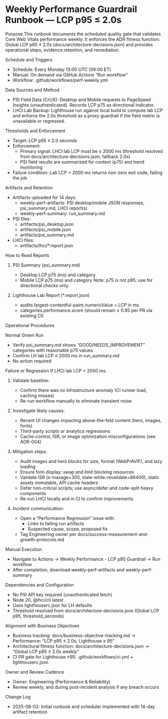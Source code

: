 # Weekly Performance Guardrail Runbook — LCP p95 ≤ 2.0s

Purpose
This runbook documents the scheduled quality gate that validates Core Web Vitals performance weekly. It enforces the ADR fitness function: Global LCP p95 ≤ 2.0s (docs/architecture-decisions.json) and provides operational steps, evidence retention, and remediation.

Schedule and Triggers
- Schedule: Every Monday 13:00 UTC (09:00 ET)
- Manual: On demand via GitHub Actions “Run workflow”
- Workflow: .github/workflows/perf-weekly.yml

Data Sources and Method
- PSI Field Data (CrUX): Desktop and Mobile requests to PageSpeed Insights (unauthenticated). Records LCP p75 as directional indicator.
- LHCI Lab Backup: Lighthouse run against local build to compute lab LCP and enforce the 2.0s threshold as a proxy guardrail if the field metric is unavailable or regressed.

Thresholds and Enforcement
- Target: LCP p95 ≤ 2.0 seconds
- Enforcement:
  - Primary signal: LHCI lab LCP must be ≤ 2000 ms (threshold resolved from docs/architecture-decisions.json; fallback 2.0s)
  - PSI field results are summarized for context (p75) and trend monitoring
- Failure condition: Lab LCP > 2000 ms returns non-zero exit code, failing the job

Artifacts and Retention
- Artifacts uploaded for 14 days:
  - weekly-perf-artifacts: PSI desktop/mobile JSON responses, psi_summary.md, LHCI report(s)
  - weekly-perf-summary: run_summary.md
- PSI files:
  - artifacts/psi_desktop.json
  - artifacts/psi_mobile.json
  - artifacts/psi_summary.md
- LHCI files:
  - artifacts/lhci/*.report.json

How to Read Reports
1) PSI Summary (psi_summary.md)
   - Desktop LCP p75 (ms) and category
   - Mobile  LCP p75 (ms) and category
   Note: p75 is not p95; use for directional checks only.

2) Lighthouse Lab Report (*.report.json)
   - audits.largest-contentful-paint.numericValue = LCP in ms
   - categories.performance.score (should remain ≥ 0.95 per PR via existing CI)

Operational Procedures

Normal Green Run
- Verify psi_summary.md shows “GOOD/NEEDS_IMPROVEMENT” categories with reasonable p75 values
- Confirm LH lab LCP ≤ 2000 ms in run_summary.md
- No action required

Failure or Regression
If LHCI lab LCP > 2000 ms:
1) Validate baseline:
   - Confirm there was no infrastructure anomaly (CI runner load, caching misses)
   - Re-run workflow manually to eliminate transient noise

2) Investigate likely causes:
   - Recent UI changes impacting above-the-fold content (hero, images, fonts)
   - Third-party scripts or analytics regressions
   - Cache-control, ISR, or image optimization misconfigurations (see ADR-004)

3) Mitigation steps:
   - Audit images and hero blocks for size, format (WebP/AVIF), and lazy loading
   - Ensure font-display: swap and limit blocking resources
   - Validate ISR (s-maxage=300, stale-while-revalidate=86400), static assets immutable, API cache headers
   - Defer non-critical scripts; use async/defer and code-split heavy components
   - Re-run LHCI locally and in CI to confirm improvements

4) Incident communication:
   - Open a “Performance Regression” issue with:
     - Links to failing run artifacts
     - Suspected cause, scope, proposed fix
   - Tag Engineering owner per docs/success-measurement-and-growth-protocols.md

Manual Execution
- Navigate to Actions → Weekly Performance - LCP p95 Guardrail → Run workflow
- After completion, download weekly-perf-artifacts and weekly-perf-summary

Dependencies and Configuration
- No PSI API key required (unauthenticated fetch)
- Node 20, @lhci/cli latest
- Uses lighthouserc.json for LH defaults
- Threshold resolved from docs/architecture-decisions.json (Global LCP p95, threshold_seconds)

Alignment with Business Objectives
- Business tracking: docs/business-objective-tracking.md → Performance: “LCP p95 ≤ 2.0s; Lighthouse ≥ 95”
- Architectural fitness function: docs/architecture-decisions.json → “Global LCP p95 ≤ 2.0s weekly”
- CI PR gate for Lighthouse ≥95: .github/workflows/ci.yml + lighthouserc.json

Owner and Review Cadence
- Owner: Engineering (Performance & Reliability)
- Review weekly, and during post-incident analysis if any breach occurs

Change Log
- 2025-08-02: Initial runbook and scheduler implemented with 14-day artifact retention